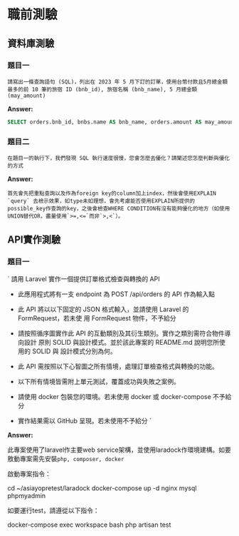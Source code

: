 # 職前測驗
## 資料庫測驗
### 題目一
`請寫出一條查詢語句 (SQL)，列出在 2023 年 5 月下訂的訂單，使用台幣付款且5月總金額最多的前 10 筆的旅宿 ID (bnb_id), 旅宿名稱 (bnb_name), 5 月總金額 (may_amount)`

**Answer:**

```sql
SELECT orders.bnb_id, bnbs.name AS bnb_name, orders.amount AS may_amount FROM orders LEFT JOIN bnbs ON orders.bnb_id = bnbs.id WHERE orders.currency = 'TWD' AND orders.create_at BETWEEN '2024-05-01' AND '2024-05-31' ORDER BY orders.amount LIMIT 10
```
### 題目二
`在題目一的執行下，我們發現 SQL 執行速度很慢，您會怎麼去優化？請闡述您怎麼判斷與優化的方式`

**Answer:**

    首先會先把重點查詢以及作為foreign key的column加上index，然後會使用EXPLAIN `query` 去檢示效果，如type未如理想，會先考慮能否使用EXPLAIN所提供的possible_key作查詢的key，之後會檢查WHERE CONDITION有沒有能夠優化的地方（如使用UNION替代OR，盡量使用`>=,<=`而非`>,<`）。
## API實作測驗
### 題目一

`
請用 Laravel 實作一個提供訂單格式檢查與轉換的 API

   * 此應用程式將有一支 endpoint 為 POST /api/orders 的 API 作為輸入點

   * 此 API 將以以下固定的 JSON 格式輸入，並請使用 Laravel 的 FormRequest，若未使
用 FormRequest 物件，不予給分

   * 請按照循序圖實作此 API 的互動類別及其衍生類別。實作之類別需符合物件導向設計
原則 SOLID 與設計模式。並於該此專案的 README.md 說明您所使用的 SOLID 與
設計模式分別為何。

   * 此 API 需按照以下心智圖之所有情境，處理訂單檢查格式與轉換的功能。

   * 以下所有情境皆需附上單元測試，覆蓋成功與失敗之案例。

   * 請使用 docker 包裝您的環境。若未使用 docker 或 docker-compose 不予給分

   * 實作結果需以 GitHub 呈現。若未使用不予給分
`

**Answer:**

此專案使用了laravel作主要web service架構，並使用laradock作環境建構。如要敫動專案需先安裝`php, composer, docker`

啟動專案指令：

   cd ~/asiayopretest/laradock
   docker-compose up -d nginx mysql phpmyadmin

如要運行test，請遵從以下指令：

   docker-compose exec workspace bash
   php artisan test
